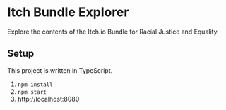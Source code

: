 # Itch Bundle Explorer

Explore the contents of the Itch.io Bundle for Racial Justice and Equality.

## Setup

This project is written in TypeScript.

1. `npm install`
2. `npm start`
3. http://localhost:8080
